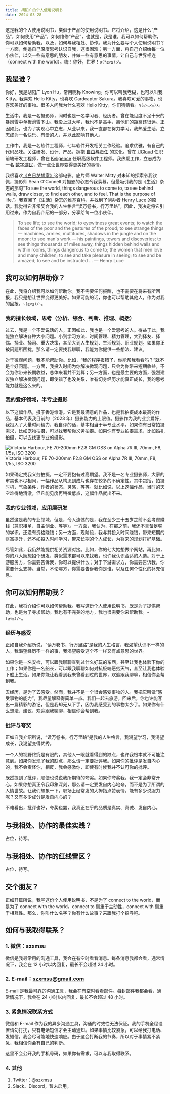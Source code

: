 ```yaml
---
title: 胡阳广的个人使用说明书
date: 2024-03-28
---
```


这是我的个人使用说明书，类似于产品的使用说明书。它将介绍，这是什么“产品”，如何使用“产品”，如何维修“产品”，也就是，我是谁，我可以如何帮助你，你可以如何帮助我，以及，如何与我相处、协作。我为什么要写个人使用说明书？一方面，倒逼自己深度思考认识自我，这很困难；另一方面，将自己介绍给每一位小伙伴，以交一些有意思的朋友，并做一些有意思的事情，让自己与世界相连（connect with the world）。嗨！你好，世界！`o(*≧▽≦)ツ`。

<!-- more -->

## 我是谁？

你好，我是胡阳广 Lyon Hu，常用昵称 Knowing。你可以叫我老糊，也可以叫我 Kitty。我喜欢 Hello Kitty，也喜欢 Cardcaptor Sakura。我喜欢可爱的事物，也喜欢美好的事物。很多人问我为什么喜欢 Hello Kitty，你们猜猜看。`٩(๑>◡<๑)۶`。

生活中，我是一名摄影师，同时也是一名学习者、经历者。曾在能见度不足十米的暴风雪中单板滑雪下山。我没上过大学，我也不是高手，离他们的距离还很远。正因如此，也为了实现心中立志，从业以来，我一直都在努力学习。我热爱生活，立志成为一名快乐、有爱的人，并以此影响其他人。

工作中，我是一名软件工程师，七年软件开发相关工作经验。追求优雅，有自己的代码品味。关注研发、设计、产品，拥抱 [自由与责任](https://book.douban.com/subject/30356081/) 的文化。曾在 [UCloud](https://www.ucloud.cn/) 任职前端研发工程师，曾在 [Kyligence](https://kyligence.io/) 任职高级软件工程师。我热爱工作，立志成为一名 [数字游民](https://jarodise.com/popular-posts)，做一点让世界变得更美好的事情。

我很喜欢[《白日梦想家》](https://movie.douban.com/subject/2133323/)这部电影。底片师 Walter Mitty 对未知的探索令我钦佩，摄影师 Sean O'Connell 对摄影的心态令我羡慕。但最吸引我的是《生活》杂志的那句“To see the world, things dangerous to come to, to see behind walls, draw closer, to find each other, and to feel. That is the purpose of life.”。我查阅了[《生活》杂志的维基百科](https://en.wikipedia.org/wiki/Life_%28magazine%29)，并找到了创办者 Henry Luce 的原话。我觉得它非常契合我的人生格言“读万卷书，行万里路”。因此，我决定将它引用过来，作为自我介绍的一部分，分享给每一位小伙伴。

> To see life; to see the world; to eyewitness great events; to watch the faces of the poor and the gestures of the proud; to see strange things — machines, armies, multitudes, shadows in the jungle and on the moon; to see man's work — his paintings, towers and discoveries; to see things thousands of miles away, things hidden behind walls and within rooms, things dangerous to come to; the women that men love and many children; to see and take pleasure in seeing; to see and be amazed; to see and be instructed ... — Henry Luce

## 我可以如何帮助你？

在此，我将介绍我可以如何帮助你。我不需要任何报酬，也不需要在将来有所回报，我只是想让世界变得更美好。如果可能的话，你也可以帮助其他人，作为对我的回报。`~(≧▽≦)/~`。

### 我的擅长领域，思考（分析、综合、判断、推理、概括）

过去，我是一个不爱说话的人，正因如此，我也是一个爱思考的人。得益于此，我能独立解决各种大小问题。小到学习方法、时间管理、精力管理，大到择友、择偶、择业、择司、重大决策，甚至大到人生规划、生活规划、职业规划。如果你正被问题所困扰，那么请一定要找我聊聊，我能为你提供一些想法、建议。

对于微观问题，我不能帮助你。比如，“我的程序报错了，你能帮我看看吗？”就不是个好问题。一方面，我投入时间为你解决微观问题，只会为你带来短期收益，不会为你带来长期收益，总体来看并不划算；另一方面，也是最主要的方面，强烈建议独立解决微观问题，即使错了也没关系，唯有切身经历才能真正成长，我的思考能力就是这么来的。

### 我的爱好领域，半专业摄影

以下这幅作品，摄于香港维港。它是我最满意的作品，也是我拍摄成本最高的作品，基本代表我目前的（2023 年）摄影能力的上限值。摄影作为我的业余爱好，我投入了大量时间精力，我自评的话，基本相当于半专业水平。如果你有日常拍摄需求，比如宠物拍摄，可以找我帮你义务拍摄。如果你有专业拍摄需求，比如婚礼拍摄，可以去找更专业的摄影。

![Victoria Harbour, FE 70-200mm F2.8 GM OSS on Alpha 7R III, 70mm, F8, 1/5s, ISO 3200](https://blog-static.uxwind.com/2024/personal-user-manual/victoria-harbour.jpg)
Victoria Harbour, FE 70-200mm F2.8 GM OSS on Alpha 7R III, 70mm, F8, 1/5s, ISO 3200

如果确定找我义务拍摄，一定不要抱有过高期望。我不是一名专业摄影师，大家的审美也不尽相同，一幅作品从构思到成片也存在较多的不确定性。其中包括，拍摄时机，气象条件，作者的状态、灵感，等等。就比如说，以上这幅作品，当时的天空难得地清澈，但凡能见度再稍微低点，这幅作品就出不来。

### 我的专业领域，应用层研发

虽然这是我的专业领域，但是，令人遗憾的是，我在至少三十五岁之前不会考虑赚钱（兼职接单、自主创业、等等）。一方面，我认为，在那之前，我还不具备足够的学识，还没有资格赚钱；另一方面，现阶段，我与其投入时间赚钱，带来短期的财富提升，还不如投入时间学习，带来长期的个人成长，为将来的规划打好基础。

尽管如此，我仍然能提供相关资源对接。比如，你的七大姑想做个网站，再比如，你的八大姨想招个研发，类似需求都可以来找我，也许我认识合适的人选。对于上游服务方，你需要告诉我，你可以提供什么；对于下游需求方，你需要告诉我，你需要什么支持。当然，不论哪方，你需要告诉我你是谁，以及任何个性化的补充信息。

## 你可以如何帮助我？

在此，我将介绍你可以如何帮助我。我写这份个人使用说明书，既是为了提供帮助，也是为了寻求帮助。我也有不完美的地方，我也很需要你来帮助我。`~(≧▽≦)/~`。

### 经历与感受

正如自我介绍所说，“读万卷书，行万里路”是我的人生格言，我渴望认识不一样的人，我渴望经历不一样的事，我渴望感受这个不一样又有点意思的世界。

如果你是一名安检，可以跟我聊聊查到过什么好玩的东西，甚至让我也体验下你的工作；如果你是一名船长，可以跟我聊聊如何对抗极端恶劣天气，甚至让我也体验下船上生活。如果你能让我看到我未曾看到过的世界，欢迎跟我聊聊，相信你会帮到我。

去经历，是为了去感受。然而，我并不是一个很会感受事物的人。我把它叫做“感受事物的能力”，我尽量解释得简单一点。我们一起去旅游，回来后，你也许能写出一篇精彩的游记，但是我却无从下手，因为我感受到的事物太少了。如果你有什么想法、建议，欢迎跟我聊聊，相信你会帮到我。

### 批评与夸奖

正如自我介绍所说，“读万卷书，行万里路”是我的人生格言，我渴望学习，我渴望成长，我渴望变得优秀。

一个人的视野终究是有限的，其他人一眼就看得到的缺点，也许我根本就不可能注意到。如果你发现了我的缺点，那么请一定要批评我。如果你的批评是发自内心的，我不会责怪你，相反，我会感激你，即使有时候我并不认可你的批评。

既然提到了批评，顺便也说说我所期待的夸奖。如果你夸奖我，我一定会非常开心。如果你想真正令我印象深刻，那么请一定要发自内心地夸，而不是为了所谓的人情世故。让我们想象一下，职场上经常发的大拇指点赞表情，能有多少说服力呢？又有多少成分是发自内心的？

不难看出，批评也好，夸奖也罢，我真正在乎的品质是真实、真诚、发自内心。

## 与我相处、协作的最佳实践？

占位，待写。

## 与我相处、协作的红线雷区？

占位，待写。

## 交个朋友？

正如开篇所说，我写这份个人使用说明书，不是为了 connect to the world，而是为了 connect with the world。connect to 侧重于主动性，connect with 侧重于相互性。那么，你叫什么名字？你有什么故事？来跟我打个招呼吧。

## 如何与我取得联系？

### 1. 微信：szxmsu

微信是我最常用的沟通工具，我会在有空时看看消息。每条消息我都会看，通常情况下，我会在 12 小时以内回复，最长不会超过 24 小时。

### 2. E-mail：szxmsu@gmail.com

E-mail 是我最可靠的沟通工具，我会在有空时看看邮件。每封邮件我都会看，通常情况下，我会在 24 小时以内回复，最长不会超过 48 小时。

### 3. 紧急情况联系方式

微信和 E-mail 作为我的异步沟通工具，沟通的时效性无法保证。我的手机全程设置请勿打扰，只有电话短信才会主动通知。如果事情比较紧急，可以给我打电话、发短信，我会尽可能地快速响应。由于这会打断我的节奏，所以对于事情紧不紧急，我相信你会有自己的判断。

这里不会公开我的手机号码，如果你有需求，可以与我取得联系。

### 4. 其他

1. Twitter：[@szxmsu](https://twitter.com/szxmsu)
2. Slack、Discord，暂未启用。
